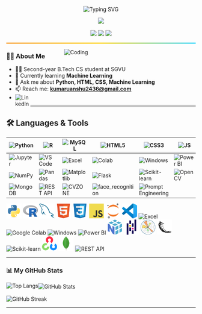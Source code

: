 <!-- Gradient Header -->
<p align="center">
  <img src="https://readme-typing-svg.demolab.com/?font=Fira+Code&weight=700&pause=1000&color=F7971E,FFD200,21D4FD,B721FF&center=true&width=435&lines=Hi+%F0%9F%91%8B%2C+I'm+Anshu+Kumari!;Frontend+Developer+%7C+Data+Analyst;B.Tech+CS+Student+at+SGVU" alt="Typing SVG" />
</p>
<p align="center">
  <img src="https://komarev.com/ghpvc/?username=anshu7485&label=Profile%20views&color=21D4FD&style=flat"/>
</p>
<p align="center">
  <img src="https://img.shields.io/badge/Currently%20Learning-Machine%20Learning-F7971E?style=for-the-badge&logo=python&logoColor=white"/>
  <img src="https://img.shields.io/badge/Ask%20me%20about-Python%2C%20HTML%2C%20CSS%2C%20ML-21D4FD?style=for-the-badge"/>
  <img src="https://img.shields.io/badge/From-India-B721FF?style=for-the-badge&logo=india&logoColor=white"/>
</p>

<!-- Gradient Divider -->
<hr style="height:3px;background: linear-gradient(90deg, #F7971E 0%, #FFD200 50%, #21D4FD 100%); border:none;" />

<img align="right" alt="Coding" width="350" src="https://user-images.githubusercontent.com/59734313/157189039-c09b3e38-9f42-42c0-ab54-14f1574190a7.gif"/>

### 🙋‍♂️ About Me
- 👩‍🎓 Second-year B.Tech CS student at SGVU
- 🌱 Currently learning **Machine Learning**
- 💬 Ask me about **Python, HTML, CSS, Machine Learning**
- 📫 Reach me: **kumaruanshu2436@gmail.com**
- [<img align="left" alt="LinkedIn" width="40px" src="https://cdn.jsdelivr.net/gh/devicons/devicon/icons/linkedin/linkedin-original.svg" />](https://www.linkedin.com/in/anshu-k-446653251/)
  
---

## 🛠️ Languages & Tools

| ![Python](https://img.shields.io/badge/-Python-3776AB?style=flat&logo=python&logoColor=white) | ![R](https://img.shields.io/badge/-R-276DC3?style=flat&logo=r&logoColor=white) | ![MySQL](https://img.shields.io/badge/-MySQL-4479A1?style=flat&logo=mysql&logoColor=white) | ![HTML5](https://img.shields.io/badge/-HTML5-E34F26?style=flat&logo=html5&logoColor=white) | ![CSS3](https://img.shields.io/badge/-CSS3-1572B6?style=flat&logo=css3&logoColor=white) | ![JS](https://img.shields.io/badge/-JavaScript-F7DF1E?style=flat&logo=javascript&logoColor=black) |
|---|---|---|---|---|---|
| ![Jupyter](https://img.shields.io/badge/-Jupyter-F37626?style=flat&logo=jupyter&logoColor=white) | ![VS Code](https://img.shields.io/badge/-VS%20Code-007ACC?style=flat&logo=visual-studio-code&logoColor=white) | ![Excel](https://img.shields.io/badge/-Excel-217346?style=flat&logo=microsoft-excel&logoColor=white) | ![Colab](https://img.shields.io/badge/-Colab-F9AB00?style=flat&logo=google-colab&logoColor=white) | ![Windows](https://img.shields.io/badge/-Windows-0078D6?style=flat&logo=windows&logoColor=white) | ![Power BI](https://img.shields.io/badge/-Power%20BI-F2C811?style=flat&logo=powerbi&logoColor=black) |
| ![NumPy](https://img.shields.io/badge/-NumPy-013243?style=flat&logo=numpy&logoColor=white) | ![Pandas](https://img.shields.io/badge/-Pandas-150458?style=flat&logo=pandas&logoColor=white) | ![Matplotlib](https://img.shields.io/badge/-Matplotlib-11557C?style=flat&logo=matplotlib&logoColor=white) | ![Flask](https://img.shields.io/badge/-Flask-000000?style=flat&logo=flask&logoColor=white) | ![Scikit-learn](https://img.shields.io/badge/-Scikit--learn-F7931E?style=flat&logo=scikit-learn&logoColor=white) | ![OpenCV](https://img.shields.io/badge/-OpenCV-5C3EE8?style=flat&logo=opencv&logoColor=white) |
| ![MongoDB](https://img.shields.io/badge/-MongoDB-47A248?style=flat&logo=mongodb&logoColor=white) | ![REST API](https://img.shields.io/badge/-REST%20API-02569B?style=flat&logo=fastapi&logoColor=white) | ![CVZONE](https://img.shields.io/badge/-CVZONE-FF8C00?style=flat) | ![face_recognition](https://img.shields.io/badge/-face_recognition-6495ED?style=flat) | ![Prompt Engineering](https://img.shields.io/badge/-Prompt%20Engineering-FFD700?style=flat) | |


<p>
  <!-- Programming Languages -->
  <img src="https://raw.githubusercontent.com/devicons/devicon/master/icons/python/python-original.svg" alt="Python" width="40"/>
  <img src="https://raw.githubusercontent.com/devicons/devicon/master/icons/r/r-original.svg" alt="R" width="40"/>
  <img src="https://raw.githubusercontent.com/devicons/devicon/master/icons/mysql/mysql-original.svg" alt="MySQL" width="40"/>
  <img src="https://raw.githubusercontent.com/devicons/devicon/master/icons/html5/html5-original.svg" alt="HTML5" width="40"/>
  <img src="https://raw.githubusercontent.com/devicons/devicon/master/icons/css3/css3-original.svg" alt="CSS3" width="40"/>
  <img src="https://raw.githubusercontent.com/devicons/devicon/master/icons/javascript/javascript-original.svg" alt="JavaScript" width="40"/>

  <!-- Tools & Platforms -->
  <img src="https://raw.githubusercontent.com/devicons/devicon/master/icons/jupyter/jupyter-original.svg" alt="Jupyter" width="40"/>
  <img src="https://raw.githubusercontent.com/devicons/devicon/master/icons/vscode/vscode-original.svg" alt="VS Code" width="40"/>
  <img src="https://img.icons8.com/color/48/000000/microsoft-excel-2019--v1.png" alt="Excel" width="40"/>
  <img src="https://img.icons8.com/color/48/000000/google-colab.png" alt="Google Colab" width="40"/>
  <img src="https://img.icons8.com/color/48/000000/windows-10.png" alt="Windows" width="40"/>
  <img src="https://img.icons8.com/color/48/000000/power-bi.png" alt="Power BI" width="40"/>

  <!-- Libraries/Frameworks -->
  <img src="https://raw.githubusercontent.com/devicons/devicon/master/icons/numpy/numpy-original.svg" alt="NumPy" width="40"/>
  <img src="https://raw.githubusercontent.com/devicons/devicon/master/icons/pandas/pandas-original.svg" alt="Pandas" width="40"/>
  <img src="https://raw.githubusercontent.com/devicons/devicon/master/icons/matplotlib/matplotlib-original.svg" alt="Matplotlib" width="40"/>
  <img src="https://raw.githubusercontent.com/devicons/devicon/master/icons/flask/flask-original.svg" alt="Flask" width="40"/>
  <img src="https://raw.githubusercontent.com/devicons/devicon/master/icons/scikit-learn/scikit-learn-original.svg" alt="Scikit-learn" width="40"/>
  <!-- CVZone, face_recognition, OpenCV, MongoDB, Prompt Engineering (text only as icon not available) -->
  <img src="https://raw.githubusercontent.com/devicons/devicon/master/icons/opencv/opencv-original.svg" alt="OpenCV" width="40"/>
  <img src="https://raw.githubusercontent.com/devicons/devicon/master/icons/mongodb/mongodb-original.svg" alt="MongoDB" width="40"/>
  <img src="https://img.icons8.com/ios-filled/50/000000/api.png" alt="REST API" width="40"/>
</p>

---

### 📊 My GitHub Stats
<p>
  <img align="left" src="https://github-readme-stats.vercel.app/api/top-langs?username=anshu7485&show_icons=true&locale=en&layout=compact&theme=radical" alt="Top Langs"/>
</p>
<p>
  <img align="center" src="https://github-readme-stats.vercel.app/api?username=anshu7485&show_icons=true&locale=en&theme=radical" alt="GitHub Stats"/>
</p>
<p>
  <img align="center" src="https://github-readme-streak-stats.herokuapp.com/?user=anshu7485&theme=radical" alt="GitHub Streak"/>
</p>

---


